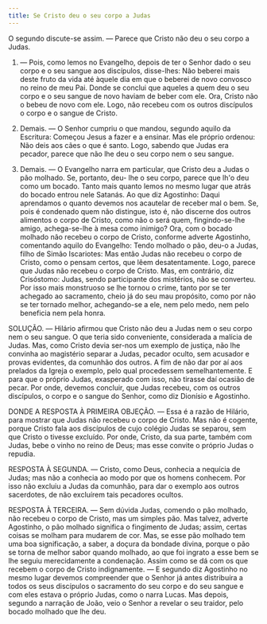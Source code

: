 ```yaml
---
title: Se Cristo deu o seu corpo a Judas
---
```


O segundo discute-se assim. — Parece que Cristo não deu o seu corpo a Judas.  

1. — Pois, como lemos no Evangelho, depois de ter o Senhor dado o seu corpo e o seu sangue aos discípulos, disse-lhes: Não beberei mais deste fruto da vida até àquele dia em que o beberei de novo convosco no reino de meu Pai. Donde se conclui que aqueles a quem deu o seu corpo e o seu sangue de novo haviam de beber com ele. Ora, Cristo não o bebeu de novo com ele. Logo, não recebeu com os outros discípulos o corpo e o sangue de Cristo.  

2. Demais. — O Senhor cumpriu o que mandou, segundo aquilo da Escritura: Começou Jesus a fazer e a ensinar. Mas ele próprio ordenou: Não deis aos cães o que é santo. Logo, sabendo que Judas era pecador, parece que não lhe deu o seu corpo nem o seu sangue.  

3. Demais. — O Evangelho narra em particular, que Cristo deu a Judas o pão molhado. Se, portanto, deu- lhe o seu corpo, parece que lh'o deu como um bocado. Tanto mais quanto lemos no mesmo lugar que atrás do bocado entrou nele Satanás. Ao que diz Agostinho: Daqui aprendamos o quanto devemos nos acautelar de receber mal o bem. Se, pois é condenado quem não distingue, isto é, não discerne dos outros alimentos o corpo de Cristo, como não o será quem, fingindo-se-lhe amigo, achega-se-lhe à mesa como inimigo? Ora, com o bocado molhado não recebeu o corpo de Cristo, conforme adverte Agostinho, comentando aquilo do Evangelho: Tendo molhado o pão, deu-o a Judas, filho de Simão Iscariotes: Mas então Judas não recebeu o corpo de Cristo, como o pensam certos, que lêem desatentamente. Logo, parece que Judas não recebeu o corpo de Cristo.  Mas, em contrário, diz Crisóstomo: Judas, sendo participante dos mistérios, não se converteu. Por isso mais monstruoso se lhe tornou o crime, tanto por se ter achegado ao sacramento, cheio já do seu mau propósito, como por não se ter tornado melhor, achegando-se a ele, nem pelo medo, nem pelo beneficia nem pela honra.  

SOLUÇÃO. — Hilário afirmou que Cristo não deu a Judas nem o seu corpo nem o seu sangue. O que teria sido conveniente, considerada a malícia de Judas. Mas, como Cristo devia ser-nos um exemplo de justiça, não lhe convinha ao magistério separar a Judas, pecador oculto, sem acusador e provas evidentes, da comunhão dos outros. A fim de não dar por aí aos prelados da Igreja o exemplo, pelo qual procedessem semelhantemente. E para que o próprio Judas, exasperado com isso, não tirasse daí ocasião de pecar. Por onde, devemos concluir, que Judas recebeu, com os outros discípulos, o corpo e o sangue do Senhor, como diz Dionísio e Agostinho.  

DONDE A RESPOSTA À PRIMEIRA OBJEÇÃO. — Essa é a razão de Hilário, para mostrar que Judas não recebeu o corpo de Cristo. Mas não é cogente, porque Cristo fala aos discípulos de cujo colégio Judas se separou, sem que Cristo o tivesse excluído. Por onde, Cristo, da sua parte, também com Judas, bebe o vinho no reino de Deus; mas esse convite o próprio Judas o repudia.  

RESPOSTA À SEGUNDA. — Cristo, como Deus, conhecia a nequícia de Judas; mas não a conhecia ao modo por que os homens conhecem. Por isso não excluiu a Judas da comunhão, para dar o exemplo aos outros sacerdotes, de não excluírem tais pecadores ocultos.  

RESPOSTA À TERCEIRA. — Sem dúvida Judas, comendo o pão molhado, não recebeu o corpo de Cristo, mas um simples pão. Mas talvez, adverte Agostinho, o pão molhado significa o fingimento de Judas; assim, certas coisas se molham para mudarem de cor. Mas, se esse pão molhado tem uma boa significação, a saber, a doçura da bondade divina, porque o pão se torna de melhor sabor quando molhado, ao que foi ingrato a esse bem se lhe seguiu merecidamente a condenação. Assim como se dá com os que recebem o corpo de Cristo indignamente. — E segundo diz Agostinho no mesmo lugar devemos compreender que o Senhor já antes distribuíra a todos os seus discípulos o sacramento do seu corpo e do seu sangue e com eles estava o próprio Judas, como o narra Lucas. Mas depois, segundo a narração de João, veio o Senhor a revelar o seu traidor, pelo bocado molhado que lhe deu.